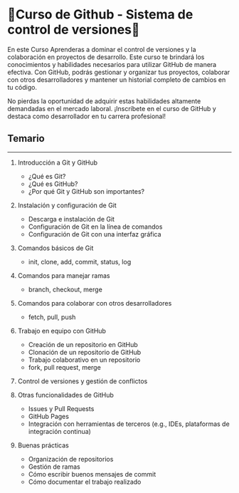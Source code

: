 # 🦑Curso de Github - Sistema de control de versiones🐙 


En este Curso Aprenderas a dominar el control de versiones y la colaboración en proyectos de desarrollo. Este curso te brindará los conocimientos y habilidades necesarios para utilizar GitHub de manera efectiva. Con GitHub, podrás gestionar y organizar tus proyectos, colaborar con otros desarrolladores y mantener un historial completo de cambios en tu código.

No pierdas la oportunidad de adquirir estas habilidades altamente demandadas en el mercado laboral. ¡Inscríbete en el curso de GitHub y destaca como desarrollador en tu carrera profesional!

## Temario
----

1. Introducción a Git y GitHub
    - ¿Qué es Git?
    - ¿Qué es GitHub?
    - ¿Por qué Git y GitHub son importantes?
    
2. Instalación y configuración de Git
    - Descarga e instalación de Git
    - Configuración de Git en la línea de comandos
    - Configuración de Git con una interfaz gráfica
    
3. Comandos básicos de Git
    - init, clone, add, commit, status, log
    
4. Comandos para manejar ramas
    - branch, checkout, merge
    
5. Comandos para colaborar con otros desarrolladores
    - fetch, pull, push
    
6. Trabajo en equipo con GitHub
    - Creación de un repositorio en GitHub
    - Clonación de un repositorio de GitHub
    - Trabajo colaborativo en un repositorio
    - fork, pull request, merge
        
7. Control de versiones y gestión de conflictos

8. Otras funcionalidades de GitHub
    - Issues y Pull Requests
    - GitHub Pages
    - Integración con herramientas de terceros (e.g., IDEs, plataformas de integración continua)
    
9. Buenas prácticas
    - Organización de repositorios
    - Gestión de ramas
    - Cómo escribir buenos mensajes de commit
    - Cómo documentar el trabajo realizado

